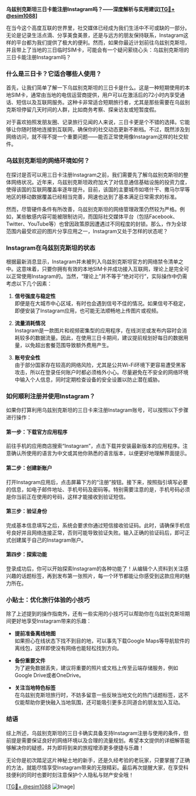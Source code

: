 **乌兹别克斯坦三日卡能注册Instagram吗？——深度解析与实用建议[[TG💪+ @esim1088](https://t.me/s/esim1088)]**

在当今这个高度互联的世界里，社交媒体已经成为我们生活中不可或缺的一部分。无论是记录生活点滴、分享美食美景，还是与远方的朋友保持联系，Instagram这样的平台都为我们提供了极大的便利。然而，如果你最近计划前往乌兹别克斯坦，并且带上了当地的三日临时SIM卡，可能会有一个疑问萦绕心头：乌兹别克斯坦的三日卡能注册Instagram吗？

### **什么是三日卡？它适合哪些人使用？**

首先，让我们简单了解一下乌兹别克斯坦的三日卡是什么。这是一种短期使用的本地SIM卡，通常由当地的电信运营商提供，用户可以在激活后的72小时内享受通话、短信以及互联网服务。这种卡非常适合短期旅行者，尤其是那些需要在乌兹别克斯坦停留几天时间的人群，比如商务考察、探亲访友或短暂度假。

对于喜欢拍照发朋友圈、记录旅行见闻的人来说，三日卡更是个不错的选择。它能够让你随时随地连接到互联网，确保你的社交动态更新不断档。不过，既然涉及到网络访问，就不得不提一个重要问题——能否正常使用像Instagram这样的社交软件。

### **乌兹别克斯坦的网络环境如何？**

在探讨是否可以用三日卡注册Instagram之前，我们需要先了解乌兹别克斯坦的整体网络状况。近年来，乌兹别克斯坦政府加大了对信息通信基础设施的投资力度，使得该国的互联网覆盖率逐年提升。目前，该国的主要城市如塔什干、撒马尔罕等地区的移动数据覆盖已经相当完善，网速也达到了基本满足日常需求的标准。

然而，尽管硬件条件有所改善，乌兹别克斯坦的网络管理政策仍然较为严格。例如，某些敏感内容可能被限制访问，而国际社交媒体平台（包括Facebook、Twitter、YouTube等）也曾因政策原因遭遇过不同程度的封锁。那么，作为全球范围内最受欢迎的图片分享应用之一，Instagram又处于怎样的状态呢？

### **Instagram在乌兹别克斯坦的状态**

根据最新消息显示，Instagram并未被列入乌兹别克斯坦官方的网络禁令清单之中。这意味着，只要你拥有有效的本地SIM卡并成功接入互联网，理论上是完全可以正常使用Instagram的。当然，“理论上”并不等于“绝对可行”，实际操作中仍需考虑以下几个因素：

1. **信号强度与稳定性**  
   即便是在大城市中心区域，有时也会遇到信号不佳的情况。如果信号不稳定，即便安装了Instagram应用，也可能无法顺畅地上传图片或视频。

2. **流量消耗情况**  
 Instagram是一款图片和视频密集型的应用程序，在线浏览或发布内容时会消耗较多的数据流量。因此，在使用三日卡期间，建议提前规划好每日的数据用量，以免超出套餐范围导致额外费用产生。

3. **账号安全性**  
 由于部分国家存在较高的网络风险，尤其是公共Wi-Fi环境下更容易遭受黑客攻击，所以在登录任何账户时都必须格外小心。尽量避免在不安全的网络环境中输入个人信息，同时定期检查设备的安全设置以防止潜在威胁。

### **如何顺利注册并使用Instagram？**

如果你打算利用乌兹别克斯坦的三日卡来注册Instagram账号，可以按照以下步骤进行操作：

#### **第一步：下载官方应用程序**
前往手机的应用商店搜索“Instagram”，点击下载并安装最新版本的应用程序。注意确认所使用的语言为中文或其他你熟悉的语言版本，以便更好地理解界面提示。

#### **第二步：创建新账户**
打开Instagram应用后，点击屏幕下方的“注册”按钮。接下来，按照指引填写必要的信息，如电子邮件地址、手机号码及密码等。特别需要注意的是，手机号码必须是你当前正在使用的号码，这样才能接收到验证短信。

#### **第三步：验证身份**
完成基本信息填写之后，系统会要求你通过短信接收验证码。此时，请确保手机信号良好并且网络连接正常，否则可能导致验证失败。输入正确的验证码后，即可正式创建属于自己的Instagram账户。

#### **第四步：探索功能**
登录成功后，你可以开始探索Instagram的各种功能了！从编辑个人资料到关注感兴趣的话题标签，再到发布第一张照片，每一个环节都能让你感受到这款应用的魅力所在。

### **小贴士：优化旅行体验的小技巧**

除了上述提到的操作指南外，还有一些实用的小技巧可以帮助你在乌兹别克斯坦期间更好地享受Instagram带来的乐趣：

- **提前准备离线地图**  
  如果担心在线状态下找不到目的地，可以事先下载Google Maps等导航软件的离线包，这样即使没有网络也能轻松找到方向。

- **备份重要文件**  
  为了避免数据丢失，建议将重要的照片或文档上传至云端存储服务，例如Google Drive或者OneDrive。

- **关注当地特色标签**  
  在乌兹别克斯坦旅行时，不妨多留意一些反映当地文化的热门话题标签，这不仅能帮助你更快融入当地氛围，还可能吸引更多志同道合的朋友加入互动。

### **结语**

综上所述，乌兹别克斯坦的三日卡确实具备支持Instagram注册与使用的条件，但前提是需要保证良好的网络环境以及合理的流量规划。希望本文提供的详细解答能够解决你的疑惑，并为即将到来的旅程增添更多便捷与乐趣！

无论你是初次踏足这片神秘土地的新手，还是久经考验的老玩家，只要掌握了正确的方法，就能尽情享受Instagram带来的无限精彩。最后再次提醒大家，在享受科技便利的同时也要时刻注意保护个人隐私与财产安全哦！

[[TG💪+ @esim1088](https://t.me/s/esim1088) ![Image](https://i.postimg.cc/4NQfJmqS/Snipaste-2025-05-13-00-14-12.png)]